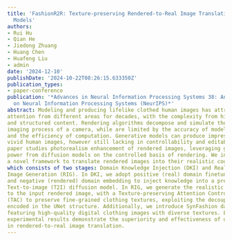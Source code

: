 ```yaml
---
title: 'FashionR2R: Texture-preserving Rendered-to-Real Image Translation with Diffusion
  Models'
authors:
- Rui Hu
- Qian He
- Jiedong Zhuang
- Huang Chen
- Huafeng Liu
- admin
date: '2024-12-10'
publishDate: '2024-10-22T08:26:15.633350Z'
publication_types:
- paper-conference
publication: '*Advances in Neural Information Processing Systems 38: Annual Conference
  on Neural Information Processing Systems (NeurIPS)*'
abstract: Modeling and producing lifelike clothed human images has attracted researchers’
attention from different areas for decades, with the complexity from highly articulated
and structured content. Rendering algorithms decompose and simulate the
imaging process of a camera, while are limited by the accuracy of modeled variables
and the efficiency of computation. Generative models can produce impressively
vivid human images, however still lacking in controllability and editability. This
paper studies photorealism enhancement of rendered images, leveraging generative
power from diffusion models on the controlled basis of rendering. We introduce
a novel framework to translate rendered images into their realistic counterparts,
which consists of two stages: Domain Knowledge Injection (DKI) and Realistic
Image Generation (RIG). In DKI, we adopt positive (real) domain finetuning
and negative (rendered) domain embedding to inject knowledge into a pretrained
Text-to-image (T2I) diffusion model. In RIG, we generate the realistic image corresponding
to the input rendered image, with a Texture-preserving Attention Control
(TAC) to preserve fine-grained clothing textures, exploiting the decoupled features
encoded in the UNet structure. Additionally, we introduce SynFashion dataset,
featuring high-quality digital clothing images with diverse textures. Extensive
experimental results demonstrate the superiority and effectiveness of our method
in rendered-to-real image translation.
---
```

